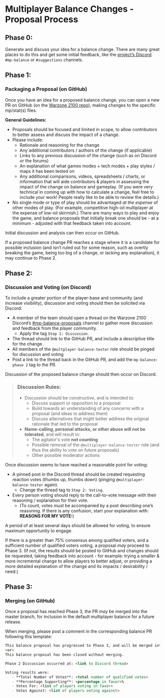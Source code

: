 # Multiplayer Balance Changes - Proposal Process

## Phase 0:

Generate and discuss your idea for a balance change. There are many great places to do this and get some initial feedback, like the [project’s Discord](https://wz2100.net/webchat/) `#mp-balance` or `#suggestions` channels.

## Phase 1:
### Packaging a Proposal (on GitHub)

Once you have an idea for a proposed balance change, you can open a new PR on GitHub (on the [Warzone 2100 repo](https://github.com/Warzone2100/warzone2100)), making changes to the specific mp/stat(s) files.

**General Guidelines:**
- Proposals should be focused and limited in scope, to allow contributors to better assess and discuss the impact of a change.
- Please include:
    - Rationale and reasoning for the change
    - Any additional contributors / authors of the change (if applicable)
    - Links to any previous discussion of the change (such as on Discord or the forums)
    - An explanation of what games modes + tech modes + play styles / maps it has been tested on
    - Any additional comparisons, videos, spreadsheets / charts, or information that will aide contributors & players in assessing the impact of the change on balance and gameplay. (If you were very technical in coming up with how to calculate a change, feel free to include your work! People really like to be able to review the details.)
- No single mode or type of play should be advantaged _at the expense_ of other modes of play. (For example, competitive high-oil multiplayer at the expense of low-oil skirmish.) There are many ways to play and enjoy the game, and balance proposals that initially break one should be - at a minimum - adjusted with that feedback taken into account.

Initial discussion and analysis can then occur on GitHub.

If a proposed balance change PR reaches a stage where it is a candidate for possible inclusion (and isn’t ruled out for some reason, such as overtly breaking the game, being too big of a change, or lacking any explanation), it may continue to Phase 2.

## Phase 2:
### Discussion and Voting (on Discord)

To include a greater portion of the player-base and community (and increase visibility), discussion and voting should then be solicited via Discord:

- A member of the team should open a thread on the Warzone 2100 Discord’s [#mp-balance-proposals](https://discord.com/channels/684098359874814041/1093556039418400879) channel to gather more discussion and feedback from the player community.
   - Apply the tag `Step 1: Discussion`.
- The thread should link to the GitHub PR, and include a descriptive title for the change.
- All members of the `@multplayer-balance-tester` role should be pinged for discussion and voting
- Post a link to the thread back in the GitHub PR, and add the `mp-balance: phase 2` tag to the PR.

Discussion of the proposed balance change should then occur on Discord.

> ### Discussion Rules:
> - Discussion should be _constructive_, and is intended to:
>    - Discuss support or opposition to a proposal
>    - Build towards an understanding of any concerns with a proposal (and ideas to address them)
>    - Discuss alternatives that might better address the original rationale that led to the proposal
> - **Name-calling, personal attacks, or other abuse will not be tolerated**, and will result in:
>    - The agitator's vote **not counting**
>    - Possible removal of the `@multiplayer-balance-tester` role (and thus the ability to vote on future proposals)
>    - Other possible moderator actions

Once discussion seems to have reached a reasonable point for voting:
- A pinned post in the Discord thread should be created requesting reaction votes (thumbs up, thumbs down) (pinging `@multiplayer-balance-tester` again).
   - Change the thread tag to `Step 2: Voting`.
- Every person voting should reply to the call-to-vote message with their reasoning / explanation for their vote.
   - (To count, votes _must_ be accompanied by a post describing one’s reasoning. If there is any confusion, start your explanation with: **REASONS FOR MY VOTE:**)

A period of at least several days should be allowed for voting, to ensure maximum opportunity to engage.

If there is a greater than 75% consensus among qualified voters, and a sufficient number of qualified voters voting, a proposal _may_ proceed to Phase 3. (If not, the results should be posted to GitHub and changes should be requested, taking feedback into account - for example: trying a smaller & more incremental change to allow players to better adjust, or providing a more detailed explanation of the change and its impacts / desirability / need.)

## Phase 3:
### Merging (on GitHub)

Once a proposal has reached Phase 3, the PR _may_ be merged into the master branch, for inclusion in the default multiplayer balance for a future release.

When merging, please post a comment in the corresponding balance PR following this template:

```markdown
This balance proposal has progressed to Phase 3, and will be merged into the master branch.
<or>
This balance proposal has been closed without merging.

Phase 2 Discussion occurred at: <link to Discord thread>

Voting results were:
   - **Total Number of Votes**: <total number of qualified votes>
   - **Percentage Supporting**: <percentage in favor>%
   - Votes For: <list of players voting in favor>
   - Votes Against: <list of players voting against>
```
